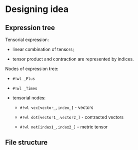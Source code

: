# Designing idea

## Expression tree

Tensorial expression:

* linear combination of tensors;

* tensor product and contraction are represented by indices.

Nodes of expression tree:

* `#!wl _Plus`

* `#!wl _Times`

* tensorial nodes:

    * `#!wl vec[vector_,index_]` - vectors

    * `#!wl dot[vector1_,vector2_]` - contracted vectors

    * `#!wl met[index1_,index2_]` - metric tensor

## File structure
